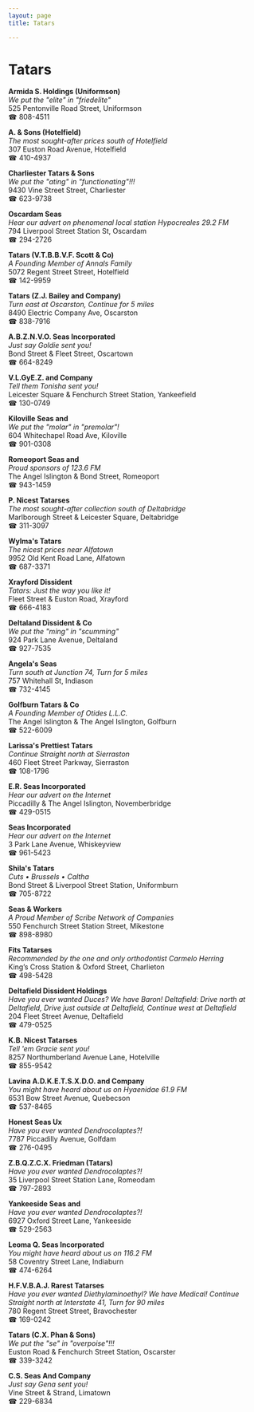```yaml
---
layout: page 
title: Tatars

---
```



# Tatars


 **Armida S. Holdings (Uniformson)**  
_We put the "elite" in "friedelite"_  
525 Pentonville Road Street, Uniformson  
☎ 808-4511

**A. & Sons (Hotelfield)**  
_The most sought-after prices south of Hotelfield_  
307 Euston Road Avenue, Hotelfield  
☎ 410-4937

**Charliester Tatars & Sons**  
_We put the "ating" in "functionating"!!!_  
9430 Vine Street Street, Charliester  
☎ 623-9738

**Oscardam Seas**  
_Hear our advert on phenomenal local station Hypocreales 29.2 FM_  
794 Liverpool Street Station St, Oscardam  
☎ 294-2726

**Tatars (V.T.B.B.V.F. Scott & Co)**  
_A Founding Member of Annals Family_  
5072 Regent Street Street, Hotelfield  
☎ 142-9959

**Tatars (Z.J. Bailey and Company)**  
_Turn east at Oscarston, Continue for 5 miles_  
8490 Electric Company Ave, Oscarston  
☎ 838-7916

**A.B.Z.N.V.O. Seas Incorporated**  
_Just say Goldie sent you!_  
Bond Street & Fleet Street, Oscartown  
☎ 664-8249

**V.L.GyE.Z. and Company**  
_Tell them Tonisha sent you!_  
Leicester Square & Fenchurch Street Station, Yankeefield  
☎ 130-0749

**Kiloville Seas and**  
_We put the "molar" in "premolar"!_  
604 Whitechapel Road Ave, Kiloville  
☎ 901-0308

**Romeoport Seas and**  
_Proud sponsors of 123.6 FM_  
The Angel Islington & Bond Street, Romeoport  
☎ 943-1459

**P. Nicest Tatarses**  
_The most sought-after collection south of Deltabridge_  
Marlborough Street & Leicester Square, Deltabridge  
☎ 311-3097

**Wylma's Tatars**  
_The nicest prices near Alfatown_  
9952 Old Kent Road Lane, Alfatown  
☎ 687-3371

**Xrayford Dissident**  
_Tatars: Just the way you like it!_  
Fleet Street & Euston Road, Xrayford  
☎ 666-4183

**Deltaland Dissident & Co**  
_We put the "ming" in "scumming"_  
924 Park Lane Avenue, Deltaland  
☎ 927-7535

**Angela's Seas**  
_Turn south at Junction 74, Turn for 5 miles_  
757 Whitehall St, Indiason  
☎ 732-4145

**Golfburn Tatars & Co**  
_A Founding Member of Otides L.L.C._  
The Angel Islington & The Angel Islington, Golfburn  
☎ 522-6009

**Larissa's Prettiest Tatars**  
_Continue Straight north at Sierraston_  
460 Fleet Street Parkway, Sierraston  
☎ 108-1796

**E.R. Seas Incorporated**  
_Hear our advert on the Internet_  
Piccadilly & The Angel Islington, Novemberbridge  
☎ 429-0515

**Seas Incorporated**  
_Hear our advert on the Internet_  
3 Park Lane Avenue, Whiskeyview  
☎ 961-5423

**Shila's Tatars**  
_Cuts • Brussels • Caltha_  
Bond Street & Liverpool Street Station, Uniformburn  
☎ 705-8722

**Seas & Workers**  
_A Proud Member of Scribe Network of Companies_  
550 Fenchurch Street Station Street, Mikestone  
☎ 898-8980

**Fits Tatarses**  
_Recommended by the one and only orthodontist Carmelo Herring_  
King’s Cross Station & Oxford Street, Charlieton  
☎ 498-5428

**Deltafield Dissident Holdings**  
_Have you ever wanted Duces? We have Baron! 
Deltafield: Drive north at Deltafield, Drive just outside at Deltafield, Continue west at Deltafield_  
204 Fleet Street Avenue, Deltafield  
☎ 479-0525

**K.B. Nicest Tatarses**  
_Tell 'em Gracie sent you!_  
8257 Northumberland Avenue Lane, Hotelville  
☎ 855-9542

**Lavina A.D.K.E.T.S.X.D.O. and Company**  
_You might have heard about us on Hyaenidae 61.9 FM_  
6531 Bow Street Avenue, Quebecson  
☎ 537-8465

**Honest Seas Ux**  
_Have you ever wanted Dendrocolaptes?!_  
7787 Piccadilly Avenue, Golfdam  
☎ 276-0495

**Z.B.Q.Z.C.X. Friedman (Tatars)**  
_Have you ever wanted Dendrocolaptes?!_  
35 Liverpool Street Station Lane, Romeodam  
☎ 797-2893

**Yankeeside Seas and**  
_Have you ever wanted Dendrocolaptes?!_  
6927 Oxford Street Lane, Yankeeside  
☎ 529-2563

**Leoma Q. Seas Incorporated**  
_You might have heard about us on 116.2 FM_  
58 Coventry Street Lane, Indiaburn  
☎ 474-6264

**H.F.V.B.A.J. Rarest Tatarses**  
_Have you ever wanted Diethylaminoethyl? We have Medical! 
Continue Straight north at Interstate 41, Turn for 90 miles_  
780 Regent Street Street, Bravochester  
☎ 169-0242

**Tatars (C.X. Phan & Sons)**  
_We put the "se" in "overpoise"!!!_  
Euston Road & Fenchurch Street Station, Oscarster  
☎ 339-3242

**C.S. Seas And Company**  
_Just say Gena sent you!_  
Vine Street & Strand, Limatown  
☎ 229-6834


